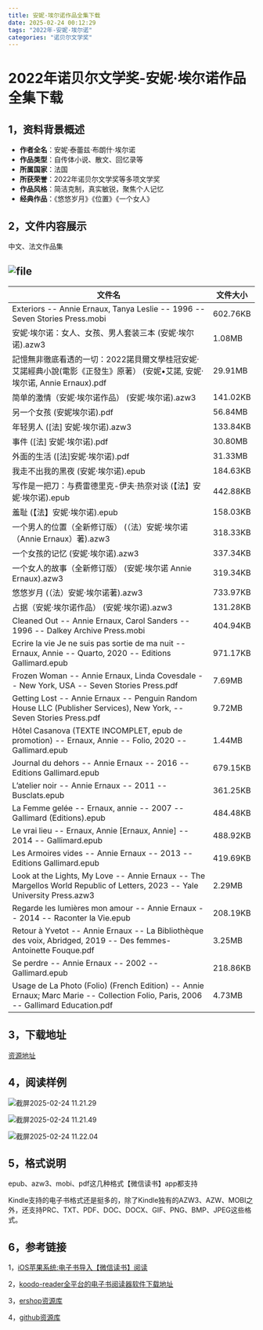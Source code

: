 ```yaml
---
title: 安妮·埃尔诺作品全集下载
date: 2025-02-24 00:12:29
tags: "2022年-安妮·埃尔诺"
categories: "诺贝尔文学奖"
---
```


# 2022年诺贝尔文学奖-安妮·埃尔诺作品全集下载

## 1，资料背景概述

- **作者全名**：安妮·泰蕾兹·布朗什·埃尔诺
- **作品类型**：自传体小说、散文、回忆录等
- **所属国家**：法国
- **所获荣誉**：2022年诺贝尔文学奖等多项文学奖
- **作品风格**：简洁克制，真实敏锐，聚焦个人记忆
- **经典作品**：《悠悠岁月》《位置》《一个女人》



## 2，文件内容展示

中文、法文作品集

## ![file](https://linkee-top-public.oss-cn-hangzhou.aliyuncs.com/ershop/202502232323623.png)

| 文件名                                                                                                                 | 文件大小     |
|---------------------------------------------------------------------------------------------------------------------|----------|
 | Exteriors -- Annie Ernaux, Tanya Leslie -- 1996 -- Seven Stories Press.mobi | 602.76KB | 
 | 安妮·埃尔诺：女人、女孩、男人套装三本 (安妮·埃尔诺).azw3 | 1.08MB | 
 | 記憶無非徹底看透的一切：2022諾貝爾文學桂冠安妮‧艾諾經典小說(電影《正發生》原著） (安妮•艾諾, 安妮·埃尔诺, Annie Ernaux).pdf | 29.91MB | 
 | 简单的激情（安妮·埃尔诺作品） (安妮·埃尔诺).azw3 | 141.02KB | 
 | 另一个女孩 (安妮埃尔诺).pdf | 56.84MB | 
 | 年轻男人 ([法] 安妮·埃尔诺).azw3 | 133.84KB | 
 | 事件 ([法] 安妮·埃尔诺).pdf | 30.80MB | 
 | 外面的生活 ([法]安妮·埃尔诺).pdf | 31.33MB | 
 | 我走不出我的黑夜 (安妮·埃尔诺).epub | 184.63KB | 
 | 写作是一把刀：与费雷德里克-伊夫·热奈对谈 (【法】安妮·埃尔诺).epub | 442.88KB | 
 | 羞耻 (【法】安妮·埃尔诺).epub | 158.03KB | 
 | 一个男人的位置（全新修订版） (（法）安妮·埃尔诺（Annie Ernaux）著).azw3 | 318.33KB | 
 | 一个女孩的记忆 (安妮·埃尔诺).azw3 | 337.34KB | 
 | 一个女人的故事（全新修订版） (安妮·埃尔诺 Annie Ernaux).azw3 | 319.34KB | 
 | 悠悠岁月 (（法）安妮·埃尔诺著).azw3 | 733.97KB | 
 | 占据（安妮·埃尔诺作品） (安妮·埃尔诺).azw3 | 131.28KB | 
 | Cleaned Out -- Annie Ernaux, Carol Sanders -- 1996 -- Dalkey Archive Press.mobi | 404.94KB | 
 | Ecrire la vie Je ne suis pas sortie de ma nuit -- Ernaux, Annie -- Quarto, 2020 -- Editions Gallimard.epub | 971.17KB | 
 | Frozen Woman -- Annie Ernaux, Linda Covesdale -- New York, USA -- Seven Stories Press.pdf | 7.69MB | 
 | Getting Lost -- Annie Ernaux -- Penguin Random House LLC (Publisher Services), New York, -- Seven Stories Press.pdf | 9.72MB | 
 | Hôtel Casanova (TEXTE INCOMPLET, epub de promotion) -- Ernaux, Annie -- Folio, 2020 -- Gallimard.epub | 1.44MB | 
 | Journal du dehors -- Annie Ernaux -- 2016 -- Editions Gallimard.epub | 679.15KB | 
 | L’atelier noir -- Annie Ernaux -- 2011 -- Busclats.epub | 361.25KB | 
 | La Femme gelée -- Ernaux, annie -- 2007 -- Gallimard (Editions).epub | 484.48KB | 
 | Le vrai lieu -- Ernaux, Annie [Ernaux, Annie] -- 2014 -- Gallimard.epub | 488.92KB | 
 | Les Armoires vides -- Annie Ernaux -- 2013 -- Editions Gallimard.epub | 419.69KB | 
 | Look at the Lights, My Love -- Annie Ernaux -- The Margellos World Republic of Letters, 2023 -- Yale University Press.azw3 | 2.29MB | 
 | Regarde les lumières mon amour -- Annie Ernaux -- 2014 -- Raconter la Vie.epub | 208.19KB | 
 | Retour à Yvetot -- Annie Ernaux -- La Bibliothèque des voix, Abridged, 2019 -- Des femmes-Antoinette Fouque.pdf | 3.25MB | 
 | Se perdre -- Annie Ernaux -- 2002 -- Gallimard.epub | 218.86KB | 
 | Usage de La Photo (Folio) (French Edition) -- Annie Ernaux; Marc Marie -- Collection Folio, Paris, 2006 -- Gallimard Education.pdf | 4.73MB | 



## 3，下载地址

[资源地址](https://www.linkee.top/goods-front/pay?id=26&from=ershop)


## 4，阅读样例

![截屏2025-02-24 11.21.29](https://linkee-top-public.oss-cn-hangzhou.aliyuncs.com/ershop/202502241122228.png)

![截屏2025-02-24 11.21.49](https://linkee-top-public.oss-cn-hangzhou.aliyuncs.com/ershop/202502241122302.png)

![截屏2025-02-24 11.22.04](https://linkee-top-public.oss-cn-hangzhou.aliyuncs.com/ershop/202502241122333.png)




## 5，格式说明
epub、azw3、mobi、pdf这几种格式【微信读书】app都支持

Kindle支持的电子书格式还是挺多的，除了Kindle独有的AZW3、AZW、MOBI之外，还支持PRC、TXT、PDF、DOC、DOCX、GIF、PNG、BMP、JPEG这些格式。


## 6，参考链接

1，[iOS苹果系统:电子书导入【微信读书】阅读](https://blog.51cto.com/u_16223356/13342709)

2，[koodo-reader全平台的电子书阅读器软件下载地址](https://github.com/koodo-reader/koodo-reader/releases/tag/v1.7.9)

3，[ershop资源库](https://ershop.top/)

4，[github资源库](https://mufasa007.github.io/)

